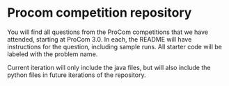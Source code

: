 # Procom competition repository

You will find all questions from the ProCom competitions that we have attended, starting at ProCom 3.0.  In each, the README will have instructions for the question, including sample runs.  All starter code will be labeled with the problem name.

Current iteration will only include the java files, but will also include the python files in future iterations of the repository.